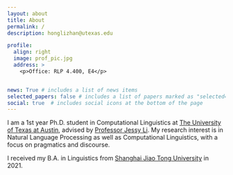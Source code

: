 ```yaml
---
layout: about
title: About
permalink: /
description: honglizhan@utexas.edu

profile:
  align: right
  image: prof_pic.jpg
  address: >
    <p>Office: RLP 4.400, E4</p>


news: True # includes a list of news items
selected_papers: false # includes a list of papers marked as "selected={true}"
social: true  # includes social icons at the bottom of the page
---
```


I am a 1st year Ph.D. student in Computational Linguistics at <a href="https://www.utexas.edu/">The University of Texas at Austin</a>, advised by <a href="https://jessyli.com/">Professor Jessy Li</a>. My research interest is in Natural Language Processing as well as Computational Linguistics, with a focus on pragmatics and discourse.

I received my B.A. in Linguistics from <a href="https://en.sjtu.edu.cn/">Shanghai Jiao Tong University</a> in 2021.
